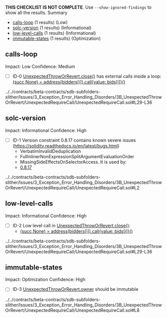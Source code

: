 **THIS CHECKLIST IS NOT COMPLETE**. Use `--show-ignored-findings` to show all the results.
Summary
 - [calls-loop](#calls-loop) (1 results) (Low)
 - [solc-version](#solc-version) (1 results) (Informational)
 - [low-level-calls](#low-level-calls) (1 results) (Informational)
 - [immutable-states](#immutable-states) (1 results) (Optimization)
## calls-loop
Impact: Low
Confidence: Medium
 - [ ] ID-0
[UnexpectedThrowOrRevert.close()](../../contracts/beta-contracts/sdb-subfolders-slither/Issues/3_Exception_Error_Handling_Disorders/3B_UnexpectedThrowOrRevert/UnexpectedRequireCall/UnexpectedRequireCall.sol#L29-L36) has external calls inside a loop: [(succ,None) = address(bidders[i]).call{value: bids[i]}()](../../contracts/beta-contracts/sdb-subfolders-slither/Issues/3_Exception_Error_Handling_Disorders/3B_UnexpectedThrowOrRevert/UnexpectedRequireCall/UnexpectedRequireCall.sol#L33)

../../contracts/beta-contracts/sdb-subfolders-slither/Issues/3_Exception_Error_Handling_Disorders/3B_UnexpectedThrowOrRevert/UnexpectedRequireCall/UnexpectedRequireCall.sol#L29-L36


## solc-version
Impact: Informational
Confidence: High
 - [ ] ID-1
Version constraint 0.8.17 contains known severe issues (https://solidity.readthedocs.io/en/latest/bugs.html)
	- VerbatimInvalidDeduplication
	- FullInlinerNonExpressionSplitArgumentEvaluationOrder
	- MissingSideEffectsOnSelectorAccess.
It is used by:
	- [0.8.17](../../contracts/beta-contracts/sdb-subfolders-slither/Issues/3_Exception_Error_Handling_Disorders/3B_UnexpectedThrowOrRevert/UnexpectedRequireCall/UnexpectedRequireCall.sol#L2)

../../contracts/beta-contracts/sdb-subfolders-slither/Issues/3_Exception_Error_Handling_Disorders/3B_UnexpectedThrowOrRevert/UnexpectedRequireCall/UnexpectedRequireCall.sol#L2


## low-level-calls
Impact: Informational
Confidence: High
 - [ ] ID-2
Low level call in [UnexpectedThrowOrRevert.close()](../../contracts/beta-contracts/sdb-subfolders-slither/Issues/3_Exception_Error_Handling_Disorders/3B_UnexpectedThrowOrRevert/UnexpectedRequireCall/UnexpectedRequireCall.sol#L29-L36):
	- [(succ,None) = address(bidders[i]).call{value: bids[i]}()](../../contracts/beta-contracts/sdb-subfolders-slither/Issues/3_Exception_Error_Handling_Disorders/3B_UnexpectedThrowOrRevert/UnexpectedRequireCall/UnexpectedRequireCall.sol#L33)

../../contracts/beta-contracts/sdb-subfolders-slither/Issues/3_Exception_Error_Handling_Disorders/3B_UnexpectedThrowOrRevert/UnexpectedRequireCall/UnexpectedRequireCall.sol#L29-L36


## immutable-states
Impact: Optimization
Confidence: High
 - [ ] ID-3
[UnexpectedThrowOrRevert.owner](../../contracts/beta-contracts/sdb-subfolders-slither/Issues/3_Exception_Error_Handling_Disorders/3B_UnexpectedThrowOrRevert/UnexpectedRequireCall/UnexpectedRequireCall.sol#L8) should be immutable 

../../contracts/beta-contracts/sdb-subfolders-slither/Issues/3_Exception_Error_Handling_Disorders/3B_UnexpectedThrowOrRevert/UnexpectedRequireCall/UnexpectedRequireCall.sol#L8


